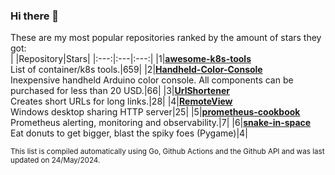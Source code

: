 ### Hi there 👋
These are my most popular repositories ranked by the amount of stars they got:<br>
| |Repository|Stars|
|:---:|:---|:---:|
|1|[**awesome-k8s-tools**](https://github.com/vilaca/awesome-k8s-tools)<br>List of container/k8s tools.|659|
|2|[**Handheld-Color-Console**](https://github.com/vilaca/Handheld-Color-Console)<br>Inexpensive handheld Arduino color console. All components can be purchased for less than 20 USD.|66|
|3|[**UrlShortener**](https://github.com/vilaca/UrlShortener)<br>Creates short URLs for long links.|28|
|4|[**RemoteView**](https://github.com/vilaca/RemoteView)<br>Windows desktop sharing HTTP server|25|
|5|[**prometheus-cookbook**](https://github.com/vilaca/prometheus-cookbook)<br>Prometheus alerting, monitoring and observability.|7|
|6|[**snake-in-space**](https://github.com/vilaca/snake-in-space)<br>Eat donuts to get bigger, blast the spiky foes (Pygame)|4|

<sub>This list is compiled automatically using Go, Github Actions and the Github API and was last updated on 24/May/2024.</sub>
